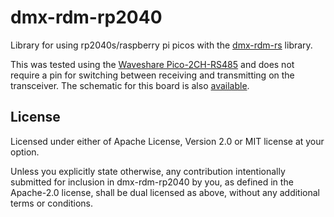 # dmx-rdm-rp2040

Library for using rp2040s/raspberry pi picos with the [dmx-rdm-rs](https://crates.io/crates/dmx-rdm) library.

This was tested using the [Waveshare Pico-2CH-RS485](https://www.waveshare.com/wiki/Pico-2CH-RS485)
and does not require a pin for switching between receiving and transmitting on the transceiver.
The schematic for this board is also [available](https://files.waveshare.com/upload/0/02/Pico-2CH-RS485.pdf).

## License
Licensed under either of Apache License, Version 2.0 or MIT license at your option.

Unless you explicitly state otherwise, any contribution intentionally submitted for inclusion in dmx-rdm-rp2040 by you,
as defined in the Apache-2.0 license, shall be dual licensed as above, without any additional terms or conditions.
